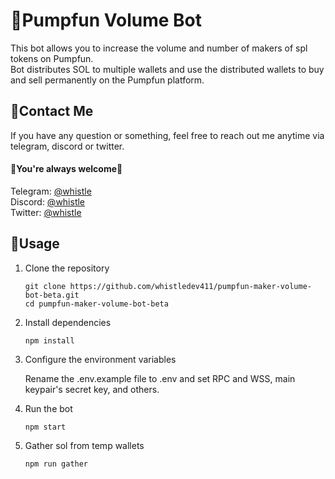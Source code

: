 # 🤖Pumpfun Volume Bot

This bot allows you to increase the volume and number of makers of spl tokens on Pumpfun.
<br />
Bot distributes SOL to multiple wallets and use the distributed wallets to buy and sell permanently on the Pumpfun platform.

## 💬Contact Me

If you have any question or something, feel free to reach out me anytime via telegram, discord or twitter.
<br>
#### 🌹You're always welcome🌹

Telegram: [@whistle](https://t.me/devbeast5775) <br>
Discord: [@whistle](https://discordapp.com/users/345950945517109248) <br>
Twitter: [@whistle](https://x.com/lucky_whistle)


## 👀Usage
1. Clone the repository

    ```
    git clone https://github.com/whistledev411/pumpfun-maker-volume-bot-beta.git
    cd pumpfun-maker-volume-bot-beta
    ```
2. Install dependencies

    ```
    npm install
    ```
3. Configure the environment variables

    Rename the .env.example file to .env and set RPC and WSS, main keypair's secret key, and others.

4. Run the bot

    ```
    npm start
    ```
5. Gather sol from temp wallets
   
    ```
    npm run gather
    ```

